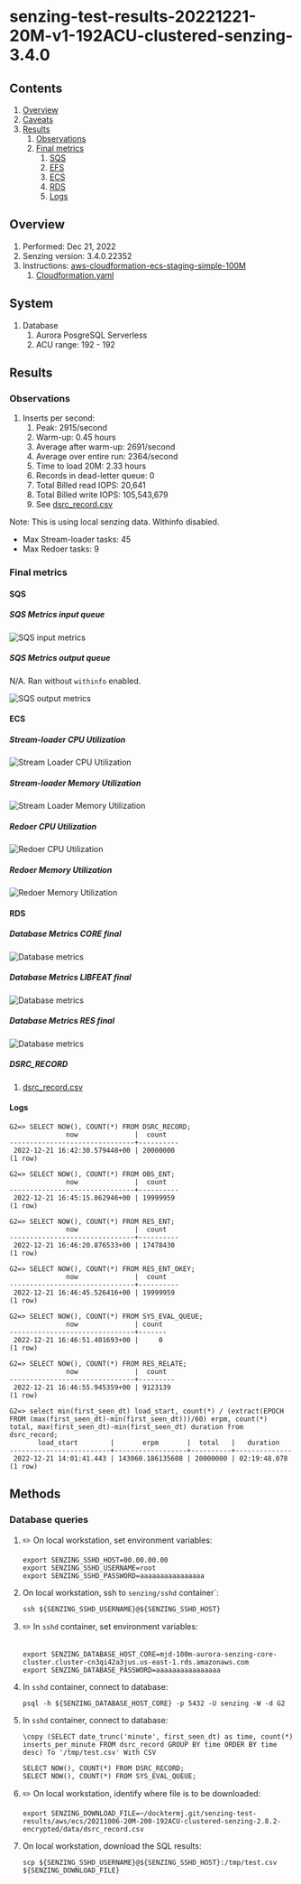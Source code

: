 # senzing-test-results-20221221-20M-v1-192ACU-clustered-senzing-3.4.0

## Contents

1. [Overview](#overview)
1. [Caveats](#caveats)
1. [Results](#results)
    1. [Observations](#observations)
    1. [Final metrics](#final-metrics)
        1. [SQS](#sqs)
        1. [EFS](#efs)
        1. [ECS](#ecs)
        1. [RDS](#rds)
        1. [Logs](#logs)

## Overview

1. Performed: Dec 21, 2022
2. Senzing version: 3.4.0.22352
3. Instructions:
   [aws-cloudformation-ecs-staging-simple-100M](https://github.com/senzing-garage/aws-cloudformation-ecs/tree/main/cloudformation/aws-cloudformation-ecs-staging-simple-100M)
    1. [Cloudformation.yaml]()

## System

1. Database
    1. Aurora PosgreSQL Serverless
    1. ACU range: 192 - 192

## Results

### Observations

1. Inserts per second:
    1. Peak: 2915/second
    1. Warm-up: 0.45 hours
    1. Average after warm-up: 2691/second
    1. Average over entire run: 2364/second
    1. Time to load 20M: 2.33 hours
    1. Records in dead-letter queue: 0
    1. Total Billed read IOPS:        20,641
    1. Total Billed write IOPS:  105,543,679
    1. See [dsrc_record.csv](data/dsrc_record.csv)

Note:  This is using local senzing data.  Withinfo disabled.

- Max Stream-loader tasks: 45
- Max Redoer tasks: 9

### Final metrics

#### SQS

##### SQS Metrics input queue

![SQS input metrics](images/sqs-input-metrics.png "SQS input metrics")

##### SQS Metrics output queue

N/A.  Ran without `withinfo` enabled.

![SQS output metrics](images/sqs-output-metrics.png "SQS output metrics")

#### ECS

##### Stream-loader CPU Utilization

![Stream Loader CPU Utilization](images/stream-loader-CPU-Utilization.png "Stream-loader CPU Utilization")

##### Stream-loader Memory Utilization

![Stream Loader Memory Utilization](images/stream-loader-Memory-Utilization.png "Stream-loader Memory Utilization")

##### Redoer CPU Utilization

![Redoer CPU Utilization](images/redoer-CPU-Utilization.png "Redoer CPU Utilization")

##### Redoer Memory Utilization

![Redoer Memory Utilization](images/redoer-Memory-Utilization.png "Redoer Memory Utilization")

#### RDS

##### Database Metrics CORE final

![Database metrics](images/database-metrics-core.png "Database metrics")

##### Database Metrics LIBFEAT final

![Database metrics](images/database-metrics-libfeat.png "Database metrics")

##### Database Metrics RES final

![Database metrics](images/database-metrics-res.png "Database metrics")

##### DSRC_RECORD

1. [dsrc_record.csv](data/dsrc_record.csv)

#### Logs

```
G2=> SELECT NOW(), COUNT(*) FROM DSRC_RECORD;
              now              |  count
-------------------------------+----------
 2022-12-21 16:42:30.579448+00 | 20000000
(1 row)

G2=> SELECT NOW(), COUNT(*) FROM OBS_ENT;
              now              |  count
-------------------------------+----------
 2022-12-21 16:45:15.862946+00 | 19999959
(1 row)

G2=> SELECT NOW(), COUNT(*) FROM RES_ENT;
              now              |  count
-------------------------------+----------
 2022-12-21 16:46:20.876533+00 | 17478430
(1 row)

G2=> SELECT NOW(), COUNT(*) FROM RES_ENT_OKEY;
              now              |  count
-------------------------------+----------
 2022-12-21 16:46:45.526416+00 | 19999959
(1 row)

G2=> SELECT NOW(), COUNT(*) FROM SYS_EVAL_QUEUE;
              now              | count
-------------------------------+-------
 2022-12-21 16:46:51.401693+00 |     0
(1 row)

G2=> SELECT NOW(), COUNT(*) FROM RES_RELATE;
              now              |  count
-------------------------------+---------
 2022-12-21 16:46:55.945359+00 | 9123139
(1 row)

G2=> select min(first_seen_dt) load_start, count(*) / (extract(EPOCH FROM (max(first_seen_dt)-min(first_seen_dt)))/60) erpm, count(*) total, max(first_seen_dt)-min(first_seen_dt) duration from dsrc_record;
       load_start        |       erpm       |  total   |   duration
-------------------------+------------------+----------+--------------
 2022-12-21 14:01:41.443 | 143060.186135608 | 20000000 | 02:19:48.078
(1 row)

```

## Methods

### Database queries

1. :pencil2: On local workstation, set environment variables:

    ```console
    export SENZING_SSHD_HOST=00.00.00.00
    export SENZING_SSHD_USERNAME=root
    export SENZING_SSHD_PASSWORD=aaaaaaaaaaaaaaaa
    ```

1. On local workstation, ssh to `senzing/sshd` container`:

    ```console
    ssh ${SENZING_SSHD_USERNAME}@${SENZING_SSHD_HOST}
    ```

1. :pencil2: In `sshd` container, set environment variables:

    ```console

    export SENZING_DATABASE_HOST_CORE=mjd-100m-aurora-senzing-core-cluster.cluster-cn3qi42a3jus.us-east-1.rds.amazonaws.com
    export SENZING_DATABASE_PASSWORD=aaaaaaaaaaaaaaaa
    ```

1. In `sshd` container, connect to database:

    ```console
    psql -h ${SENZING_DATABASE_HOST_CORE} -p 5432 -U senzing -W -d G2
    ```

1. In `sshd` container, connect to database:

    ```console
    \copy (SELECT date_trunc('minute', first_seen_dt) as time, count(*) inserts_per_minute FROM dsrc_record GROUP BY time ORDER BY time desc) To '/tmp/test.csv' With CSV

    SELECT NOW(), COUNT(*) FROM DSRC_RECORD;
    SELECT NOW(), COUNT(*) FROM SYS_EVAL_QUEUE;
    ```

1. :pencil2: On local workstation, identify where file is to be downloaded:

    ```console
    export SENZING_DOWNLOAD_FILE=~/docktermj.git/senzing-test-results/aws/ecs/20211006-20M-200-192ACU-clustered-senzing-2.8.2-encrypted/data/dsrc_record.csv
    ```

1. On local workstation, download the SQL results:

    ```console
    scp ${SENZING_SSHD_USERNAME}@${SENZING_SSHD_HOST}:/tmp/test.csv ${SENZING_DOWNLOAD_FILE}
    ```
